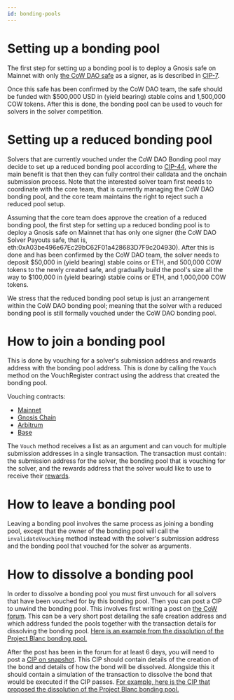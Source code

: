 ```yaml
---
id: bonding-pools
---
```


# Setting up a bonding pool
The first step for setting up a bonding pool is to deploy a Gnosis safe on Mainnet with only [the CoW DAO safe](https://etherscan.io/address/0xcA771eda0c70aA7d053aB1B25004559B918FE662) as a signer, as is described in [CIP-7](https://snapshot.box/#/s:cow.eth/proposal/0x267edf7a0bd3c771cfca763322f011ee106d8d5158612c11da29183260d1dba7).

Once this safe has been confirmed by the CoW DAO team, the safe should be funded with \$500,000 USD in (yield bearing) stable coins and 1,500,000 COW tokens. After this is done, the bonding pool can be used to vouch for solvers in the solver competition.

# Setting up a reduced bonding pool
Solvers that are currently vouched under the CoW DAO Bonding pool may decide to set up a reduced bonding pool according to [CIP-44](https://snapshot.box/#/s:cow.eth/proposal/0x1b6f1171633ec3d20c4370db37074aa1bd830486d4d0d6c26165915cc42d9412), where the main benefit is that then they can fully control their calldata and the onchain submission process. Note that the interested solver team first needs to coordinate with the core team, that is currently managing the CoW DAO bonding pool, and the core team maintains the right to reject such a reduced pool setup.

Assuming that the core team does approve the creation of a reduced bonding pool, the first step for setting up a reduced bonding pool is to deploy a Gnosis safe on Mainnet that has only one signer (the CoW DAO Solver Payouts safe, that is, eth:0xA03be496e67Ec29bC62F01a428683D7F9c204930). After this is done and has been confirmed by the CoW DAO team, the solver needs to deposit \$50,000 in (yield bearing) stable coins or ETH, and 500,000 COW tokens to the newly created safe, and gradually build the pool's size all the way to \$100,000 in (yield bearing) stable coins or ETH, and 1,000,000 COW tokens.

We stress that the reduced bonding pool setup is just an arrangement within the CoW DAO bonding pool; meaning that the solver with a reduced bonding pool is still formally vouched under the CoW DAO bonding pool.

# How to join a bonding pool
This is done by vouching for a solver's submission address and rewards address with the bonding pool address. This is done by calling the `Vouch` method on the VouchRegister contract using the address that created the bonding pool.

Vouching contracts:
- [Mainnet](https://etherscan.io/address/0xb422f2520b0b7FD86f7DA61b32Cc631A59ed7E8F)
- [Gnosis Chain](https://gnosisscan.io/address/0xAAA4De096D02AE21729aA31D967E148D4e3Ae501)
- [Arbitrum](https://arbiscan.io/address/0xAAA4De096D02AE21729aA31D967E148D4e3Ae501)
- [Base](https://basescan.org/address/0xAAA4De096D02AE21729aA31D967E148D4e3Ae501)

The `Vouch` method receives a list as an argument and can vouch for multiple submission addresses in a single transaction. The transaction must contain: the submission address for the solver, the bonding pool that is vouching for the solver, and the rewards address that the solver would like to use to receive their [rewards](/cow-protocol/reference/core/auctions/rewards).

# How to leave a bonding pool
Leaving a bonding pool involves the same process as joining a bonding pool, except that the owner of the bonding pool will call the `invalidateVouching` method instead with the solver's submission address and the bonding pool that vouched for the solver as arguments.

# How to dissolve a bonding pool
In order to dissolve a bonding pool you must first unvouch for all solvers that have been vouched for by this bonding pool. Then you can post a CIP to unwind the bonding pool. This involves first writing a post on [the CoW forum](https://forum.cow.fi/). This can be a very short post detailing the safe creation address and which address funded the pools together with the transaction details for dissolving the bonding pool. [Here is an example from the dissolution of the Project Blanc bonding pool.](https://forum.cow.fi/t/cip-54-dissolve-project-blanc-bonding-pool/2645)

After the post has been in the forum for at least 6 days, you will need to post a [CIP on snapshot](https://snapshot.box/#/s:cow.eth). This CIP should contain details of the creation of the bond and details of how the bond will be dissolved. Alongside this it should contain a simulation of the transaction to dissolve the bond that would be executed if the CIP passes. [For example, here is the CIP that proposed the dissolution of the Project Blanc bonding pool.](https://snapshot.box/#/s:cow.eth/proposal/0x2638ee59df1f402421fe69abe76cd0154ec32d8b4ad88a136318c6c8c76b210d)
